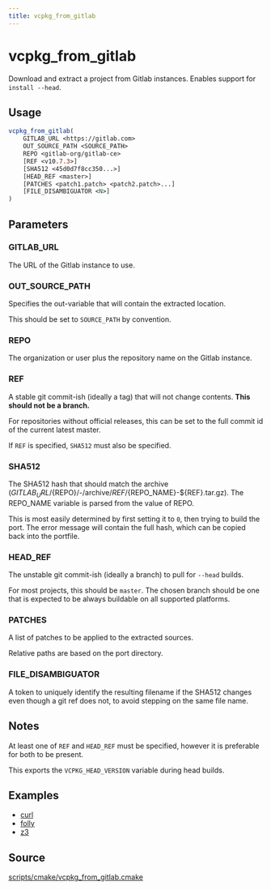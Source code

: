```yaml
---
title: vcpkg_from_gitlab
---
```


# vcpkg_from_gitlab

Download and extract a project from Gitlab instances. Enables support for `install --head`.

## Usage

```cmake
vcpkg_from_gitlab(
    GITLAB_URL <https://gitlab.com>
    OUT_SOURCE_PATH <SOURCE_PATH>
    REPO <gitlab-org/gitlab-ce>
    [REF <v10.7.3>]
    [SHA512 <45d0d7f8cc350...>]
    [HEAD_REF <master>]
    [PATCHES <patch1.patch> <patch2.patch>...]
    [FILE_DISAMBIGUATOR <N>]
)
```

## Parameters

### GITLAB_URL

The URL of the Gitlab instance to use.

### OUT_SOURCE_PATH

Specifies the out-variable that will contain the extracted location.

This should be set to `SOURCE_PATH` by convention.

### REPO

The organization or user plus the repository name on the Gitlab instance.

### REF

A stable git commit-ish (ideally a tag) that will not change contents. **This should not be a branch.**

For repositories without official releases, this can be set to the full commit id of the current latest master.

If `REF` is specified, `SHA512` must also be specified.

### SHA512

The SHA512 hash that should match the archive (${GITLAB_URL}/${REPO}/-/archive/${REF}/${REPO_NAME}-${REF}.tar.gz).
The REPO_NAME variable is parsed from the value of REPO.

This is most easily determined by first setting it to `0`, then trying to build the port. The error message will contain the full hash, which can be copied back into the portfile.

### HEAD_REF

The unstable git commit-ish (ideally a branch) to pull for `--head` builds.

For most projects, this should be `master`. The chosen branch should be one that is expected to be always buildable on all supported platforms.

### PATCHES

A list of patches to be applied to the extracted sources.

Relative paths are based on the port directory.

### FILE_DISAMBIGUATOR

A token to uniquely identify the resulting filename if the SHA512 changes even though a git ref does not, to avoid stepping on the same file name.

## Notes

At least one of `REF` and `HEAD_REF` must be specified, however it is preferable for both to be present.

This exports the `VCPKG_HEAD_VERSION` variable during head builds.

## Examples
- [curl](https://github.com/Microsoft/vcpkg/blob/master/ports/curl/portfile.cmake#L75)
- [folly](https://github.com/Microsoft/vcpkg/blob/master/ports/folly/portfile.cmake#L15)
- [z3](https://github.com/Microsoft/vcpkg/blob/master/ports/z3/portfile.cmake#L13)

## Source

[scripts/cmake/vcpkg\_from\_gitlab.cmake](https://github.com/Microsoft/vcpkg/blob/master/scripts/cmake/vcpkg_from_gitlab.cmake)

